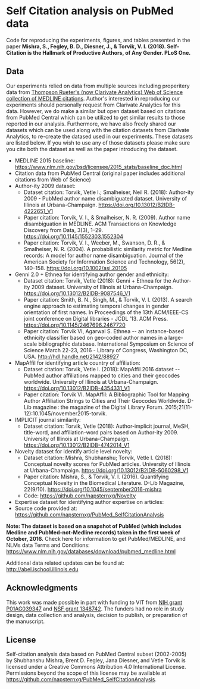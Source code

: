 # Self Citation analysis on PubMed data

Code for reproducing the experiments, figures, and tables presented in the paper **Mishra, S., Fegley, B. D., Diesner, J., & Torvik, V. I. (2018). Self-Citation is the Hallmark of Productive Authors, of Any Gender. PLoS One.**


## Data

Our experiments relied on data from multiple sources including properitery data from [Thompson Rueter's (now Clarivate Analytics) Web of Science collection of MEDLINE citations](https://clarivate.com/products/web-of-science/databases/). Author's interested in reproducing our experiments should personally request from Clarivate Analytics for this data. However, we do make a similar but open dataset based on citations from PubMed Central which can be utilized to get similar results to those reported in our analysis. Furthermore, we have also freely shared our datasets which can be used along with the citation datasets from Clarivate Analytics, to re-create the datased used in our experiments. These datasets are listed below. If you wish to use any of those datasets please make sure you cite both the dataset as well as the paper introducing the dataset. 

* MEDLINE 2015 baseline: https://www.nlm.nih.gov/bsd/licensee/2015_stats/baseline_doc.html
* Citation data from PubMed Central (original paper includes additional citations from Web of Science)
* Author-ity 2009 dataset: 
    - Dataset citation: Torvik, Vetle I.; Smalheiser, Neil R. (2018): Author-ity 2009 - PubMed author name disambiguated dataset. University of Illinois at Urbana-Champaign. https://doi.org/10.13012/B2IDB-4222651_V1
    - Paper citation: Torvik, V. I., & Smalheiser, N. R. (2009). Author name disambiguation in MEDLINE. ACM Transactions on Knowledge Discovery from Data, 3(3), 1–29. https://doi.org/10.1145/1552303.1552304
    - Paper citation: Torvik, V. I., Weeber, M., Swanson, D. R., & Smalheiser, N. R. (2004). A probabilistic similarity metric for Medline records: A model for author name disambiguation. Journal of the American Society for Information Science and Technology, 56(2), 140–158. https://doi.org/10.1002/asi.20105
* Genni 2.0 + Ethnea for identifying author gender and ethnicity:
    - Dataset citation: Torvik, Vetle (2018): Genni + Ethnea for the Author-ity 2009 dataset. University of Illinois at Urbana-Champaign. https://doi.org/10.13012/B2IDB-9087546_V1
    - Paper citation: Smith, B. N., Singh, M., & Torvik, V. I. (2013). A search engine approach to estimating temporal changes in gender orientation of first names. In Proceedings of the 13th ACM/IEEE-CS joint conference on Digital libraries - JCDL ’13. ACM Press. https://doi.org/10.1145/2467696.2467720
    - Paper citation: Torvik VI, Agarwal S. Ethnea -- an instance-based ethnicity classifier based on geo-coded author names in a large-scale bibliographic database. International Symposium on Science of Science March 22-23, 2016 - Library of Congress, Washington DC, USA. http://hdl.handle.net/2142/88927
* MapAffil for identifying article country of affiliation:
    - Dataset citation: Torvik, Vetle I. (2018): MapAffil 2016 dataset -- PubMed author affiliations mapped to cities and their geocodes worldwide. University of Illinois at Urbana-Champaign. https://doi.org/10.13012/B2IDB-4354331_V1
    - Paper citation: Torvik VI. MapAffil: A Bibliographic Tool for Mapping Author Affiliation Strings to Cities and Their Geocodes Worldwide. D-Lib magazine : the magazine of the Digital Library Forum. 2015;21(11-12):10.1045/november2015-torvik. 
* IMPLICIT journal similarity:
    - Dataset citation: Torvik, Vetle (2018): Author-implicit journal, MeSH, title-word, and affiliation-word pairs based on Author-ity 2009. University of Illinois at Urbana-Champaign. https://doi.org/10.13012/B2IDB-4742014_V1
* Novelty dataset for identify article level novelty:
    - Dataset citation: Mishra, Shubhanshu; Torvik, Vetle I. (2018): Conceptual novelty scores for PubMed articles. University of Illinois at Urbana-Champaign. https://doi.org/10.13012/B2IDB-5060298_V1
    - Paper citation: Mishra, S., & Torvik, V. I. (2016). Quantifying Conceptual Novelty in the Biomedical Literature. D-Lib Magazine, 22(9/10). https://doi.org/10.1045/september2016-mishra 
    - Code: https://github.com/napsternxg/Novelty
* Expertise dataset for identifying author expertise on articles: 
* Source code provided at: https://github.com/napsternxg/PubMed_SelfCitationAnalysis

**Note: The dataset is based on a snapshot of PubMed (which includes Medline and PubMed-not-Medline records) taken in the first week of October, 2016.**
Check here for information to get PubMed/MEDLINE, and NLMs data Terms and Conditions:
https://www.nlm.nih.gov/databases/download/pubmed_medline.html

Additional data related updates can be found at: http://abel.ischool.illinois.edu


## Acknowledgments

This work was made possible in part with funding to VIT from [NIH grant P01AG039347](https://projectreporter.nih.gov/project_info_description.cfm?aid=8475017&icde=18058490) and [NSF grant 1348742](http://www.nsf.gov/awardsearch/showAward?AWD_ID=1348742). The funders had no role in study design, data collection and analysis, decision to publish, or preparation of the manuscript.

## License

Self-citation analysis data based on PubMed Central subset (2002-2005) by Shubhanshu Mishra, Brent D. Fegley, Jana Diesner, and Vetle Torvik is licensed under a Creative Commons Attribution 4.0 International License.
Permissions beyond the scope of this license may be available at https://github.com/napsternxg/PubMed_SelfCitationAnalysis.

